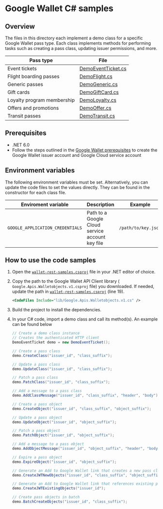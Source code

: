# Google Wallet C# samples

## Overview

The files in this directory each implement a demo class for a specific Google
Wallet pass type. Each class implements methods for performing tasks such as
creating a pass class, updating issuer permissions, and more.

| Pass type                  | File                                       |
|----------------------------|--------------------------------------------|
| Event tickets              | [DemoEventTicket.cs](./DemoEventTicket.cs) |
| Flight boarding passes     | [DemoFlight.cs](./DemoFlight.cs)           |
| Generic passes             | [DemoGeneric.cs](./DemoGeneric.cs)         |
| Gift cards                 | [DemoGiftCard.cs](./DemoGiftCard.cs)       |
| Loyalty program membership | [DemoLoyalty.cs](./DemoLoyalty.cs)         |
| Offers and promotions      | [DemoOffer.cs](./DemoOffer.cs)             |
| Transit passes             | [DemoTransit.cs](./DemoTransit.cs)         |

## Prerequisites

*   .NET 6.0
*   Follow the steps outlined in the
    [Google Wallet prerequisites](https://developers.google.com/wallet/generic/web/prerequisites)
    to create the Google Wallet issuer account and Google Cloud service account

## Environment variables

The following environment variables must be set. Alternatively, you can update
the code files to set the values directly. They can be found in the constructor
for each class file.

| Enviroment variable              | Description                                     | Example             |
|----------------------------------|-------------------------------------------------|---------------------|
| `GOOGLE_APPLICATION_CREDENTIALS` | Path to a Google Cloud service account key file | `/path/to/key.json` |

## How to use the code samples

1.  Open the [`wallet-rest-samples.csproj`](./wallet-rest-samples.csproj) file
    in your .NET editor of choice.
2.  Copy the path to the Google Wallet API Client library (
    `Google.Apis.Walletobjects.v1.csproj` file) you downloaded. If needed, update
    the path in [`wallet-rest-samples.csproj`](./wallet-rest-samples.csproj) (line
    19).

    ```xml
    <CodeFiles Include="lib/Google.Apis.Walletobjects.v1.cs" />
    ```

3.  Build the project to install the dependencies.
4.  In your C# code, import a demo class and call its method(s). An example
    can be found below

    ```csharp
    // Create a demo class instance
    // Creates the authenticated HTTP client
    DemoEventTicket demo = new DemoEventTicket();

    // Create a pass class
    demo.CreateClass("issuer_id", "class_suffix");

    // Update a pass class
    demo.UpdateClass("issuer_id", "class_suffix");

    // Patch a pass class
    demo.PatchClass("issuer_id", "class_suffix");

    // Add a message to a pass class
    demo.AddClassMessage("issuer_id", "class_suffix", "header", "body");

    // Create a pass object
    demo.CreateObject("issuer_id", "class_suffix", "object_suffix");

    // Update a pass object
    demo.UpdateObject("issuer_id", "object_suffix");

    // Patch a pass object
    demo.PatchObject("issuer_id", "object_suffix");

    // Add a message to a pass object
    demo.AddObjectMessage("issuer_id", "object_suffix", "header", "body");

    // Expire a pass object
    demo.ExpireObject("issuer_id", "object_suffix");

    // Generate an Add to Google Wallet link that creates a new pass class and object
    demo.CreateJWTNewObjects("issuer_id", "class_suffix", "object_suffix");

    // Generate an Add to Google Wallet link that references existing pass object(s)
    demo.CreateJWTExistingObjects("issuer_id");

    // Create pass objects in batch
    demo.BatchCreateObjects("issuer_id", "class_suffix");
    ```
